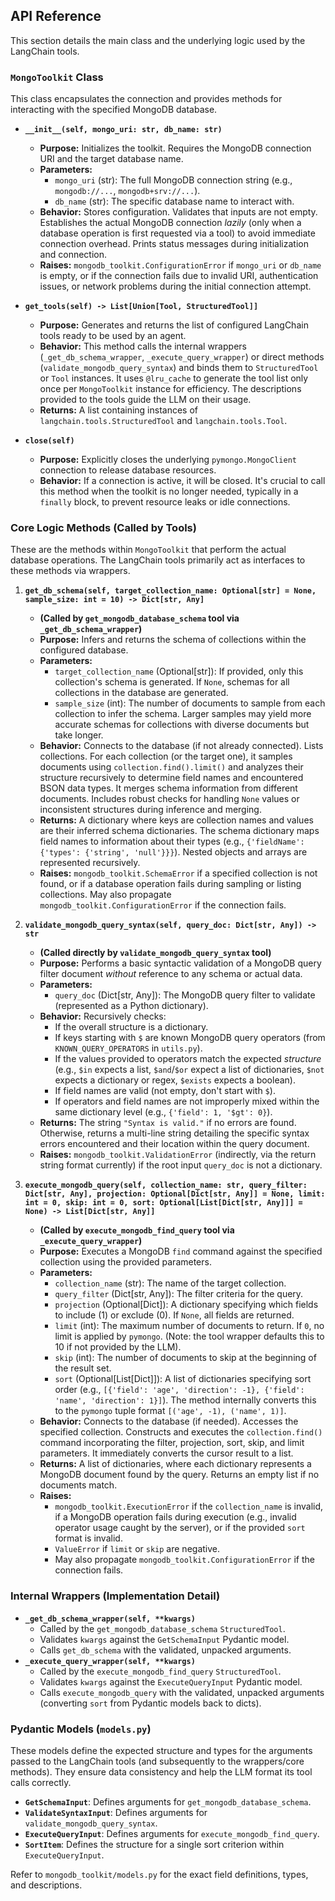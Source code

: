 ## API Reference

This section details the main class and the underlying logic used by the LangChain tools.

### `MongoToolkit` Class

This class encapsulates the connection and provides methods for interacting with the specified MongoDB database.

*   **`__init__(self, mongo_uri: str, db_name: str)`**
    *   **Purpose:** Initializes the toolkit. Requires the MongoDB connection URI and the target database name.
    *   **Parameters:**
        *   `mongo_uri` (str): The full MongoDB connection string (e.g., `mongodb://...`, `mongodb+srv://...`).
        *   `db_name` (str): The specific database name to interact with.
    *   **Behavior:** Stores configuration. Validates that inputs are not empty. Establishes the actual MongoDB connection *lazily* (only when a database operation is first requested via a tool) to avoid immediate connection overhead. Prints status messages during initialization and connection.
    *   **Raises:** `mongodb_toolkit.ConfigurationError` if `mongo_uri` or `db_name` is empty, or if the connection fails due to invalid URI, authentication issues, or network problems during the initial connection attempt.

*   **`get_tools(self) -> List[Union[Tool, StructuredTool]]`**
    *   **Purpose:** Generates and returns the list of configured LangChain tools ready to be used by an agent.
    *   **Behavior:** This method calls the internal wrappers (`_get_db_schema_wrapper`, `_execute_query_wrapper`) or direct methods (`validate_mongodb_query_syntax`) and binds them to `StructuredTool` or `Tool` instances. It uses `@lru_cache` to generate the tool list only once per `MongoToolkit` instance for efficiency. The descriptions provided to the tools guide the LLM on their usage.
    *   **Returns:** A list containing instances of `langchain.tools.StructuredTool` and `langchain.tools.Tool`.

*   **`close(self)`**
    *   **Purpose:** Explicitly closes the underlying `pymongo.MongoClient` connection to release database resources.
    *   **Behavior:** If a connection is active, it will be closed. It's crucial to call this method when the toolkit is no longer needed, typically in a `finally` block, to prevent resource leaks or idle connections.

### Core Logic Methods (Called by Tools)

These are the methods within `MongoToolkit` that perform the actual database operations. The LangChain tools primarily act as interfaces to these methods via wrappers.

1.  **`get_db_schema(self, target_collection_name: Optional[str] = None, sample_size: int = 10) -> Dict[str, Any]`**
    *   **(Called by `get_mongodb_database_schema` tool via `_get_db_schema_wrapper`)**
    *   **Purpose:** Infers and returns the schema of collections within the configured database.
    *   **Parameters:**
        *   `target_collection_name` (Optional[str]): If provided, only this collection's schema is generated. If `None`, schemas for all collections in the database are generated.
        *   `sample_size` (int): The number of documents to sample from each collection to infer the schema. Larger samples may yield more accurate schemas for collections with diverse documents but take longer.
    *   **Behavior:** Connects to the database (if not already connected). Lists collections. For each collection (or the target one), it samples documents using `collection.find().limit()` and analyzes their structure recursively to determine field names and encountered BSON data types. It merges schema information from different documents. Includes robust checks for handling `None` values or inconsistent structures during inference and merging.
    *   **Returns:** A dictionary where keys are collection names and values are their inferred schema dictionaries. The schema dictionary maps field names to information about their types (e.g., `{'fieldName': {'types': {'string', 'null'}}}`). Nested objects and arrays are represented recursively.
    *   **Raises:** `mongodb_toolkit.SchemaError` if a specified collection is not found, or if a database operation fails during sampling or listing collections. May also propagate `mongodb_toolkit.ConfigurationError` if the connection fails.

2.  **`validate_mongodb_query_syntax(self, query_doc: Dict[str, Any]) -> str`**
    *   **(Called directly by `validate_mongodb_query_syntax` tool)**
    *   **Purpose:** Performs a basic syntactic validation of a MongoDB query filter document *without* reference to any schema or actual data.
    *   **Parameters:**
        *   `query_doc` (Dict[str, Any]): The MongoDB query filter to validate (represented as a Python dictionary).
    *   **Behavior:** Recursively checks:
        *   If the overall structure is a dictionary.
        *   If keys starting with `$` are known MongoDB query operators (from `KNOWN_QUERY_OPERATORS` in `utils.py`).
        *   If the values provided to operators match the expected *structure* (e.g., `$in` expects a list, `$and`/`$or` expect a list of dictionaries, `$not` expects a dictionary or regex, `$exists` expects a boolean).
        *   If field names are valid (not empty, don't start with `$`).
        *   If operators and field names are not improperly mixed within the same dictionary level (e.g., `{'field': 1, '$gt': 0}`).
    *   **Returns:** The string `"Syntax is valid."` if no errors are found. Otherwise, returns a multi-line string detailing the specific syntax errors encountered and their location within the query document.
    *   **Raises:** `mongodb_toolkit.ValidationError` (indirectly, via the return string format currently) if the root input `query_doc` is not a dictionary.

3.  **`execute_mongodb_query(self, collection_name: str, query_filter: Dict[str, Any], projection: Optional[Dict[str, Any]] = None, limit: int = 0, skip: int = 0, sort: Optional[List[Dict[str, Any]]] = None) -> List[Dict[str, Any]]`**
    *   **(Called by `execute_mongodb_find_query` tool via `_execute_query_wrapper`)**
    *   **Purpose:** Executes a MongoDB `find` command against the specified collection using the provided parameters.
    *   **Parameters:**
        *   `collection_name` (str): The name of the target collection.
        *   `query_filter` (Dict[str, Any]): The filter criteria for the query.
        *   `projection` (Optional[Dict]): A dictionary specifying which fields to include (1) or exclude (0). If `None`, all fields are returned.
        *   `limit` (int): The maximum number of documents to return. If `0`, no limit is applied by `pymongo`. (Note: the tool wrapper defaults this to 10 if not provided by the LLM).
        *   `skip` (int): The number of documents to skip at the beginning of the result set.
        *   `sort` (Optional[List[Dict]]): A list of dictionaries specifying sort order (e.g., `[{'field': 'age', 'direction': -1}, {'field': 'name', 'direction': 1}]`). The method internally converts this to the `pymongo` tuple format `[('age', -1), ('name', 1)]`.
    *   **Behavior:** Connects to the database (if needed). Accesses the specified collection. Constructs and executes the `collection.find()` command incorporating the filter, projection, sort, skip, and limit parameters. It immediately converts the cursor result to a list.
    *   **Returns:** A list of dictionaries, where each dictionary represents a MongoDB document found by the query. Returns an empty list if no documents match.
    *   **Raises:**
        *   `mongodb_toolkit.ExecutionError` if the `collection_name` is invalid, if a MongoDB operation fails during execution (e.g., invalid operator usage caught by the server), or if the provided `sort` format is invalid.
        *   `ValueError` if `limit` or `skip` are negative.
        *   May also propagate `mongodb_toolkit.ConfigurationError` if the connection fails.

### Internal Wrappers (Implementation Detail)

*   **`_get_db_schema_wrapper(self, **kwargs)`**
    *   Called by the `get_mongodb_database_schema` `StructuredTool`.
    *   Validates `kwargs` against the `GetSchemaInput` Pydantic model.
    *   Calls `get_db_schema` with the validated, unpacked arguments.
*   **`_execute_query_wrapper(self, **kwargs)`**
    *   Called by the `execute_mongodb_find_query` `StructuredTool`.
    *   Validates `kwargs` against the `ExecuteQueryInput` Pydantic model.
    *   Calls `execute_mongodb_query` with the validated, unpacked arguments (converting `sort` from Pydantic models back to dicts).

### Pydantic Models (`models.py`)

These models define the expected structure and types for the arguments passed to the LangChain tools (and subsequently to the wrappers/core methods). They ensure data consistency and help the LLM format its tool calls correctly.

*   **`GetSchemaInput`**: Defines arguments for `get_mongodb_database_schema`.
*   **`ValidateSyntaxInput`**: Defines arguments for `validate_mongodb_query_syntax`.
*   **`ExecuteQueryInput`**: Defines arguments for `execute_mongodb_find_query`.
*   **`SortItem`**: Defines the structure for a single sort criterion within `ExecuteQueryInput`.

Refer to `mongodb_toolkit/models.py` for the exact field definitions, types, and descriptions.